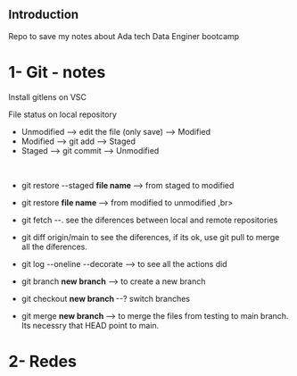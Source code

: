 ## Introduction

Repo to save my notes about Ada tech Data Enginer bootcamp

# 1- Git  - notes

Install gitlens on VSC

File status on local repository

- Unmodified --> edit the file (only save) --> Modified
- Modified   --> git add                   --> Staged
- Staged     --> git commit                --> Unmodified
<br>

- git restore --staged <strong> file name </strong>  -->   from staged to modified <br>
- git restore <strong> file name </strong>            --> from modified to unmodified ,br>

- git fetch  --. see the diferences between local and remote repositories <br>
- git diff origin/main to see the diferences, if its ok, use git pull to merge all the diferences.<br>
- git log --oneline --decorate  --> to see all the actions did <br>
- git branch <strong> new branch</strong>   --> to create a new branch<br>
- git checkout <strong> new branch </strong>  --? switch branches<br>
- git merge <strong> new branch  </strong>  --> to merge the files from testing to  main branch. Its necessry that HEAD point to main. <br>

# 2- Redes



